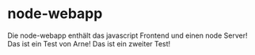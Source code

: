# node-webapp
Die node-webapp enthält das javascript Frontend und einen node Server!
Das ist ein Test von Arne!
Das ist ein zweiter Test! 